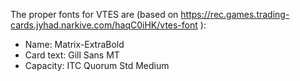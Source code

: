 The proper fonts for VTES are (based on https://rec.games.trading-cards.jyhad.narkive.com/haqC0iHK/vtes-font ):

* Name: Matrix-ExtraBold
* Card text: Gill Sans MT
* Capacity: ITC Quorum Std Medium
